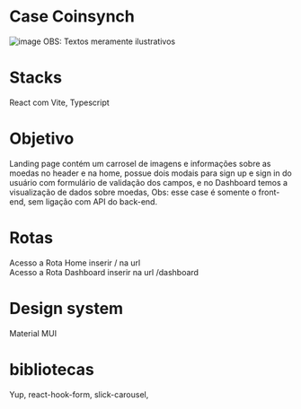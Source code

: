 # Case Coinsynch
![image](https://github.com/elianacris/coinsynch/assets/89935565/0d19c5f0-6fbb-46ed-8e62-94fe18553da5)
OBS: Textos meramente ilustrativos

# Stacks 
React com Vite, Typescript 

# Objetivo 
Landing page contém um carrosel de imagens e informações sobre as moedas no header e na home, possue dois modais para sign up e sign in do usuário com formulário de validação dos campos, 
e no Dashboard temos a visualização de dados sobre moedas,
Obs: esse case é somente o front-end, sem ligação com API do back-end.

# Rotas 
Acesso a Rota Home inserir / na url  
Acesso a Rota Dashboard inserir na url /dashboard

# Design system
Material MUI 

# bibliotecas 
Yup,
react-hook-form, 
slick-carousel,
